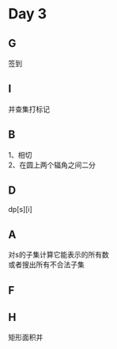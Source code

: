 # Day 3

## G

签到

## I

并查集打标记

## B

1、相切  
2、在圆上两个辐角之间二分

## D

dp[s][i] 

## A

对s的子集计算它能表示的所有数  
或者搜出所有不合法子集

## F

## H

矩形面积并